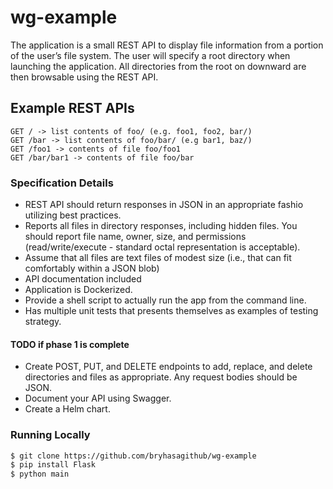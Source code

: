 # wg-example
The application is a small REST API to display file information from a portion of the user’s file system. The user will specify a root directory when launching the application. All directories from the root on downward are then browsable using the REST API.

## Example REST APIs
```
GET / -> list contents of foo/ (e.g. foo1, foo2, bar/)
GET /bar -> list contents of foo/bar/ (e.g bar1, baz/)
GET /foo1 -> contents of file foo/foo1
GET /bar/bar1 -> contents of file foo/bar
```

### Specification Details
  - REST API should return responses in JSON in an appropriate fashio utilizing best practices.
  - Reports all files in directory responses, including hidden files. You should report file name, owner, size, and permissions (read/write/execute - standard octal representation is acceptable).
  - Assume that all files are text files of modest size (i.e., that can fit comfortably within a JSON blob)
  - API documentation included
  - Application is Dockerized.
  - Provide a shell script to actually run the app from the command line.
  - Has multiple unit tests that presents themselves as examples of testing strategy.

#### TODO if phase 1 is complete
  - Create POST, PUT, and DELETE endpoints to add, replace, and delete directories and files as appropriate. Any request bodies should be JSON.
  - Document your API using Swagger.
  - Create a Helm chart.

### Running Locally  
```sh
$ git clone https://github.com/bryhasagithub/wg-example
$ pip install Flask
$ python main
```
